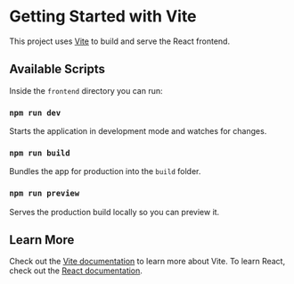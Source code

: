 # Getting Started with Vite

This project uses [Vite](https://vitejs.dev/) to build and serve the React frontend.

## Available Scripts

Inside the `frontend` directory you can run:

### `npm run dev`

Starts the application in development mode and watches for changes.

### `npm run build`

Bundles the app for production into the `build` folder.

### `npm run preview`

Serves the production build locally so you can preview it.

## Learn More

Check out the [Vite documentation](https://vitejs.dev/) to learn more about Vite.
To learn React, check out the [React documentation](https://reactjs.org/).
